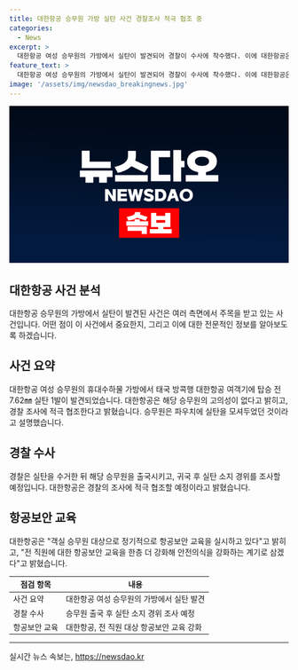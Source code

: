 ```yaml
---
title: 대한항공 승무원 가방 실탄 사건 경찰조사 적극 협조 중
categories:
  - News
excerpt: >
  대한항공 여성 승무원의 가방에서 실탄이 발견되어 경찰이 수사에 착수했다. 이에 대한항공은 해당 승무원의 고의성이 없다고 밝혀, 경찰 조사에 적극 협조할 것이라고 전했다. 승무원은 본가 이삿짐 속에서 가져온 파우치를 가방에 넣어둔 것으로 설명했으며, 대한항공은 이를 계기로 항공보안 교육을 더 강화할 예정이라고 밝혔다. 해당 승무원은 출국하도록 했으며, 경찰은 귀국 후 실탄 소지 경위를 조사할 예정이다.
feature_text: >
  대한항공 여성 승무원의 가방에서 실탄이 발견되어 경찰이 수사에 착수했다. 이에 대한항공은 해당 승무원의 고의성이 없다고 밝혀, 경찰 조사에 적극 협조할 것이라고 전했다. 승무원은 본가 이삿짐 속에서 가져온 파우치를 가방에 넣어둔 것으로 설명했으며, 대한항공은 이를 계기로 항공보안 교육을 더 강화할 예정이라고 밝혔다. 해당 승무원은 출국하도록 했으며, 경찰은 귀국 후 실탄 소지 경위를 조사할 예정이다.
image: '/assets/img/newsdao_breakingnews.jpg'
---
```


<p><img src="/assets/img/newsdao_breakingnews.jpg" alt="ranknews 속보" /></p>

<h2 data-ke-size="size26">대한항공 사건 분석</h2>

<p data-ke-size="size16">대한항공 승무원의 가방에서 실탄이 발견된 사건은 여러 측면에서 주목을 받고 있는 사건입니다. 어떤 점이 이 사건에서 중요한지, 그리고 이에 대한 전문적인 정보를 알아보도록 하겠습니다.</p>

<h2>사건 요약</h2>

<p data-ke-size="size16">대한항공 여성 승무원의 휴대수하물 가방에서 태국 방콕행 대한항공 여객기에 탑승 전 7.62㎜ 실탄 1발이 발견되었습니다. 대한항공은 해당 승무원의 고의성이 없다고 밝히고, 경찰 조사에 적극 협조한다고 밝혔습니다. 승무원은 파우치에 실탄을 모셔두었던 것이라고 설명했습니다.</p>

<h2>경찰 수사</h2>

<p data-ke-size="size16">경찰은 실탄을 수거한 뒤 해당 승무원을 출국시키고, 귀국 후 실탄 소지 경위를 조사할 예정입니다. 대한항공은 경찰의 조사에 적극 협조할 예정이라고 밝혔습니다.</p>

<h2>항공보안 교육</h2>

<p data-ke-size="size16">대한항공은 "객실 승무원 대상으로 정기적으로 항공보안 교육을 실시하고 있다"고 밝히고, "전 직원에 대한 항공보안 교육을 한층 더 강화해 안전의식을 강화하는 계기로 삼겠다"고 밝혔습니다.</p>

<table>
    <thead>
        <tr>
            <th>점검 항목</th>
            <th>내용</th>
        </tr>
    </thead>
    <tbody>
        <tr>
            <td>사건 요약</td>
            <td>대한항공 여성 승무원의 가방에서 실탄 발견</td>
        </tr>
        <tr>
            <td>경찰 수사</td>
            <td>승무원 출국 후 실탄 소지 경위 조사 예정</td>
        </tr>
        <tr>
            <td>항공보안 교육</td>
            <td>대한항공, 전 직원 대상 항공보안 교육 강화</td>
        </tr>
    </tbody>
</table>

<p><hr></p>
실시간 뉴스 속보는, <a href="https://newsdao.kr" rel="dofollow">https://newsdao.kr</a>


